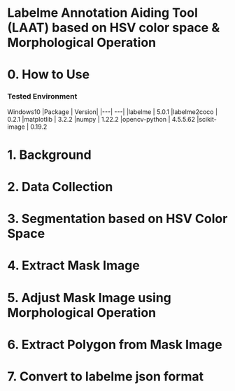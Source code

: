 Labelme Annotation Aiding Tool (LAAT) based on HSV color space & Morphological Operation
===================

# 0. How to Use

### Tested Environment
Windows10
|Package            | Version|
|---| ---|
|labelme          |   5.0.1
|labelme2coco    |    0.2.1
|matplotlib      |    3.2.2
|numpy           |    1.22.2
|opencv-python   |    4.5.5.62
|scikit-image    |    0.19.2

# 1. Background

# 2. Data Collection

# 3. Segmentation based on HSV Color Space

# 4. Extract Mask Image

# 5. Adjust Mask Image using Morphological Operation

# 6. Extract Polygon from Mask Image

# 7. Convert to labelme json format

